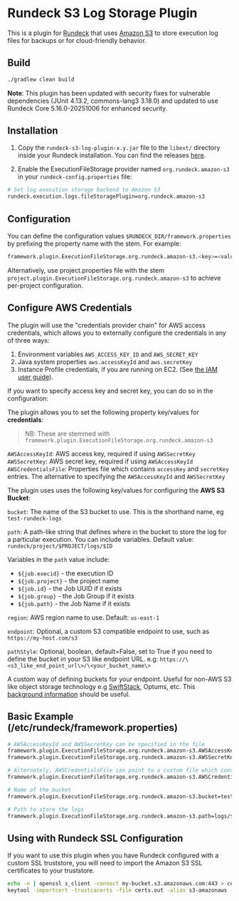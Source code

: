 # Rundeck S3 Log Storage Plugin

This is a plugin for [Rundeck](http://rundeck.org) that uses [Amazon S3](http://aws.amazon.com/s3) to store execution
log files for backups or for cloud-friendly behavior.

## Build

``` bash
./gradlew clean build
```

**Note**: This plugin has been updated with security fixes for vulnerable dependencies (JUnit 4.13.2, commons-lang3 3.18.0) and updated to use Rundeck Core 5.16.0-20251006 for enhanced security.

## Installation

1. Copy the `rundeck-s3-log-plugin-x.y.jar` file to the `libext/` directory inside your Rundeck installation. You can find the releases [here](https://github.com/rundeck-plugins/rundeck-s3-log-plugin/releases).

2. Enable the ExecutionFileStorage provider named `org.rundeck.amazon-s3` in your `rundeck-config.properties` file:

``` bash
# Set log execution storage backend to Amazon S3
rundeck.execution.logs.fileStoragePlugin=org.rundeck.amazon-s3
```

## Configuration

You can define the configuration values `$RUNDECK_DIR/framework.properties` by prefixing the property name with the stem. For example:

``` bash
framework.plugin.ExecutionFileStorage.org.rundeck.amazon-s3.<key>=<value>
```

Alternatively, use project.properties file with the stem `project.plugin.ExecutionFileStorage.org.rundeck.amazon-s3` to achieve per-project configuration.

## Configure AWS Credentials

The plugin will use the "credentials provider chain" for AWS access credentials, which allows you to  externally configure the credentials in any of three ways:

1. Environment variables `AWS_ACCESS_KEY_ID` and `AWS_SECRET_KEY`
2. Java system properties `aws.accessKeyId` and `aws.secretKey`
3. Instance Profile credentials, if you are running on EC2. (See [the IAM user guide][1]).

[1]: http://docs.aws.amazon.com/IAM/latest/UserGuide/role-usecase-ec2app.html

If you want to specify access key and secret key, you can do so in the configuration:

The plugin allows you to set the following property key/values for **credentials**:

> NB: These are stemmed with `framework.plugin.ExecutionFileStorage.org.rundeck.amazon-s3`

`AWSAccessKeyId`: AWS access key, required if using `AWSSecretKey`
`AWSSecretKey`: AWS secret key, required if using `AWSAccessKeyId`
`AWSCredentialsFile`: Properties file which contains `accessKey` and `secretKey` entries. The alternative to specifying
the `AWSAccessKeyId` and `AWSSecretKey`

The plugin uses uses the following key/values for configuring the **AWS S3 Bucket**:

`bucket`: The name of the S3 bucket to use. This is the shorthand name, eg `test-rundeck-logs`

`path`: A path-like string that defines where in the bucket to store the log for a particular execution. You can
 include variables. Default value: `rundeck/project/$PROJECT/logs/$ID`

Variables in the `path` value include:

* `${job.execid}` - the execution ID
* `${job.project}` - the project name
* `${job.id}` - the Job UUID if it exists
* `${job.group}` - the Job Group if it exists
* `${job.path}` - the Job Name if it exists

`region`: AWS region name to use. Default: `us-east-1`

`endpoint`: Optional, a custom S3 compatible endpoint to use, such as `https://my-host.com/s3`

`pathStyle`: Optional, boolean, default=False, set to True if you need to define the bucket in your S3 like endpoint URL. e.g:
 `https://\<s3_like_end_point_url\>/\<your_bucket_name\>`

A custom way of defining buckets for your endpoint. Useful for non-AWS S3 like object storage technology e.g [SwiftStack](https://swiftstack.com), Optums, etc. This [background information](http://docs.aws.amazon.com/AmazonS3/latest/dev/VirtualHosting.html) should be useful.

## Basic Example (/etc/rundeck/framework.properties)

``` bash
# AWSAccessKeyId and AWSSecretKey can be specified in the file
framework.plugin.ExecutionFileStorage.org.rundeck.amazon-s3.AWSAccessKeyId=ABC123...
framework.plugin.ExecutionFileStorage.org.rundeck.amazon-s3.AWSSecretKey=ABC321...

# Alternately, AWSCredentialsFile can point to a custom file which contains `accessKey` and `secretKey`
framework.plugin.ExecutionFileStorage.org.rundeck.amazon-s3.AWSCredentialsFile=/path/to/awscredentials.properties

# Name of the bucket
framework.plugin.ExecutionFileStorage.org.rundeck.amazon-s3.bucket=test-rundeck-logs

# Path to store the logs
framework.plugin.ExecutionFileStorage.org.rundeck.amazon-s3.path=logs/${job.project}/${job.execid}.log
```

## Using with Rundeck SSL Configuration

If you want to use this plugin when you have Rundeck configured with a custom SSL truststore, you will need to import the Amazon S3 SSL certificates to your truststore.

~~~ bash
echo -n | openssl s_client -connect my-bucket.s3.amazonaws.com:443 > certs.out
keytool -importcert -trustcacerts -file certs.out -alias s3-amazonaws -keystore $RDECK_BASE/etc/truststore
~~~
